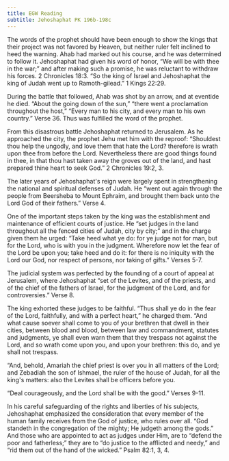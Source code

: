 ```yaml
---
title: EGW Reading
subtitle: Jehoshaphat PK 196b-198c
---
```


The words of the prophet should have been enough to show the kings that their project was not favored by Heaven, but neither ruler felt inclined to heed the warning. Ahab had marked out his course, and he was determined to follow it. Jehoshaphat had given his word of honor, “We will be with thee in the war;” and after making such a promise, he was reluctant to withdraw his forces. 2 Chronicles 18:3. “So the king of Israel and Jehoshaphat the king of Judah went up to Ramoth-gilead.” 1 Kings 22:29.

During the battle that followed, Ahab was shot by an arrow, and at eventide he died. “About the going down of the sun,” “there went a proclamation throughout the host,” “Every man to his city, and every man to his own country.” Verse 36. Thus was fulfilled the word of the prophet.

From this disastrous battle Jehoshaphat returned to Jerusalem. As he approached the city, the prophet Jehu met him with the reproof: “Shouldest thou help the ungodly, and love them that hate the Lord? therefore is wrath upon thee from before the Lord. Nevertheless there are good things found in thee, in that thou hast taken away the groves out of the land, and hast prepared thine heart to seek God.” 2 Chronicles 19:2, 3.

The later years of Jehoshaphat's reign were largely spent in strengthening the national and spiritual defenses of Judah. He “went out again through the people from Beersheba to Mount Ephraim, and brought them back unto the Lord God of their fathers.” Verse 4.

One of the important steps taken by the king was the establishment and maintenance of efficient courts of justice. He “set judges in the land throughout all the fenced cities of Judah, city by city;” and in the charge given them he urged: “Take heed what ye do: for ye judge not for man, but for the Lord, who is with you in the judgment. Wherefore now let the fear of the Lord be upon you; take heed and do it: for there is no iniquity with the Lord our God, nor respect of persons, nor taking of gifts.” Verses 5-7.

The judicial system was perfected by the founding of a court of appeal at Jerusalem, where Jehoshaphat “set of the Levites, and of the priests, and of the chief of the fathers of Israel, for the judgment of the Lord, and for controversies.” Verse 8.

The king exhorted these judges to be faithful. “Thus shall ye do in the fear of the Lord, faithfully, and with a perfect heart,” he charged them. “And what cause soever shall come to you of your brethren that dwell in their cities, between blood and blood, between law and commandment, statutes and judgments, ye shall even warn them that they trespass not against the Lord, and so wrath come upon you, and upon your brethren: this do, and ye shall not trespass.

“And, behold, Amariah the chief priest is over you in all matters of the Lord; and Zebadiah the son of Ishmael, the ruler of the house of Judah, for all the king's matters: also the Levites shall be officers before you.

“Deal courageously, and the Lord shall be with the good.” Verses 9-11.

In his careful safeguarding of the rights and liberties of his subjects, Jehoshaphat emphasized the consideration that every member of the human family receives from the God of justice, who rules over all. “God standeth in the congregation of the mighty; He judgeth among the gods.” And those who are appointed to act as judges under Him, are to “defend the poor and fatherless;” they are to “do justice to the afflicted and needy,” and “rid them out of the hand of the wicked.” Psalm 82:1, 3, 4.